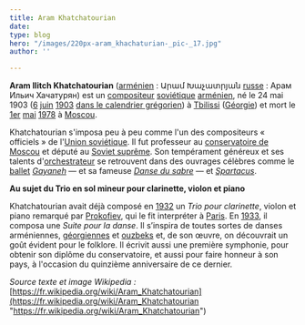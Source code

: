 ```yaml
---
title: Aram Khatchatourian
date: 
type: blog
hero: "/images/220px-aram_khachaturian-_pic-_17.jpg"
author: ''

---
```

**Aram Ilitch Khatchatourian** ([arménien](https://fr.wikipedia.org/wiki/Arm%C3%A9nien "Arménien") : Արամ Խաչատրյան [russe](https://fr.wikipedia.org/wiki/Russe "Tbilissi") : Арам Ильич Хачатурян) est un [compositeur](https://fr.wikipedia.org/wiki/Compositeur "Union des républiques socialistes soviétiques") [soviétique](https://fr.wikipedia.org/wiki/Sovi%C3%A9tique "Soviétique") [arménien](https://fr.wikipedia.org/wiki/Arm%C3%A9nie "Arménie"), né le 24 mai 1903 ([6](https://fr.wikipedia.org/wiki/6_juin "6 juin") [juin](https://fr.wikipedia.org/wiki/Juin_1903 "Juin 1903") [1903](https://fr.wikipedia.org/wiki/1903 "1903") [dans le calendrier grégorien](https://fr.wikipedia.org/wiki/Passage_du_calendrier_julien_au_calendrier_gr%C3%A9gorien "Spartacus (ballet)")) à [Tbilissi](https://fr.wikipedia.org/wiki/Tbilissi "Tbilissi") ([Géorgie](https://fr.wikipedia.org/wiki/G%C3%A9orgie_(pays) "Géorgie (pays)")) et mort le [1er](https://fr.wikipedia.org/wiki/1er_mai "1er mai") [mai](https://fr.wikipedia.org/wiki/Mai_1978 "Mai 1978") [1978](https://fr.wikipedia.org/wiki/1978_en_musique_classique "1978 en musique classique") à [Moscou](https://fr.wikipedia.org/wiki/Moscou).

Khatchatourian s'imposa peu à peu comme l'un des compositeurs « officiels » de l'[Union soviétique](https://fr.wikipedia.org/wiki/Union_des_r%C3%A9publiques_socialistes_sovi%C3%A9tiques). Il fut professeur au [conservatoire de Moscou](https://fr.wikipedia.org/wiki/Conservatoire_de_Moscou "Conservatoire de Moscou") et député au [Soviet suprême](https://fr.wikipedia.org/wiki/Soviet_supr%C3%AAme "Soviet suprême"). Son tempérament généreux et ses talents d'[orchestrateur](https://fr.wikipedia.org/wiki/Orchestrateur "Orchestrateur") se retrouvent dans des ouvrages célèbres comme le [ballet](https://fr.wikipedia.org/wiki/Ballet "Ballet") [_Gayaneh_](https://fr.wikipedia.org/wiki/Gayaneh "Gayaneh") — et sa fameuse [_Danse du sabre_](https://fr.wikipedia.org/wiki/La_Danse_du_sabre "La Danse du sabre") — et [_Spartacus_](https://fr.wikipedia.org/wiki/Spartacus_(ballet)).

**Au sujet du Trio en sol mineur pour clarinette, violon et piano**

Khatchatourian avait déjà composé en [1932](https://fr.wikipedia.org/wiki/1932 "1932") un _Trio pour clarinette_, violon et piano remarqué par [Prokofiev](https://fr.wikipedia.org/wiki/Prokofiev "Prokofiev"), qui le fit interpréter à [Paris](https://fr.wikipedia.org/wiki/Paris). En [1933](https://fr.wikipedia.org/wiki/1933 "1933"), il composa une _Suite pour la danse_. Il s’inspira de toutes sortes de danses arméniennes, [géorgiennes](https://fr.wikipedia.org/wiki/G%C3%A9orgien "Géorgien") et [ouzbeks](https://fr.wikipedia.org/wiki/Ouzbek "Ouzbek") et, de son œuvre, on découvrait un goût évident pour le folklore. Il écrivit aussi une première symphonie, pour obtenir son diplôme du conservatoire, et aussi pour faire honneur à son pays, à l'occasion du quinzième anniversaire de ce dernier.

_Source texte et image Wikipedia :_ [https://fr.wikipedia.org/wiki/Aram_Khatchatourian](https://fr.wikipedia.org/wiki/Aram_Khatchatourian "https://fr.wikipedia.org/wiki/Aram_Khatchatourian")